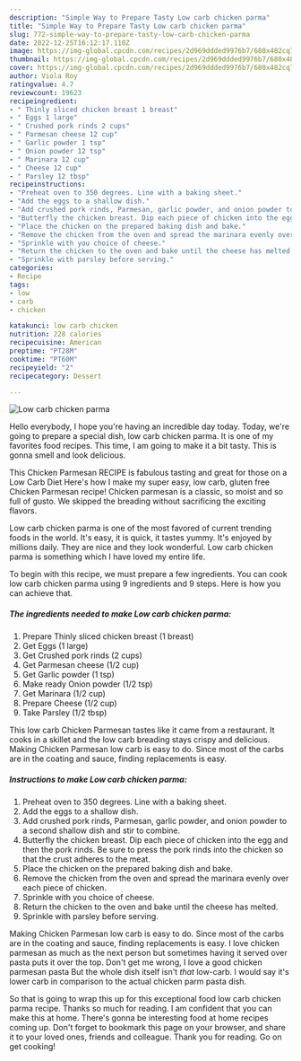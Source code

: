 ```yaml
---
description: "Simple Way to Prepare Tasty Low carb chicken parma"
title: "Simple Way to Prepare Tasty Low carb chicken parma"
slug: 772-simple-way-to-prepare-tasty-low-carb-chicken-parma
date: 2022-12-25T16:12:17.110Z
image: https://img-global.cpcdn.com/recipes/2d969ddded9976b7/680x482cq70/low-carb-chicken-parma-recipe-main-photo.jpg
thumbnail: https://img-global.cpcdn.com/recipes/2d969ddded9976b7/680x482cq70/low-carb-chicken-parma-recipe-main-photo.jpg
cover: https://img-global.cpcdn.com/recipes/2d969ddded9976b7/680x482cq70/low-carb-chicken-parma-recipe-main-photo.jpg
author: Viola Roy
ratingvalue: 4.7
reviewcount: 19623
recipeingredient:
- " Thinly sliced chicken breast 1 breast"
- " Eggs 1 large"
- " Crushed pork rinds 2 cups"
- " Parmesan cheese 12 cup"
- " Garlic powder 1 tsp"
- " Onion powder 12 tsp"
- " Marinara 12 cup"
- " Cheese 12 cup"
- " Parsley 12 tbsp"
recipeinstructions:
- "Preheat oven to 350 degrees. Line with a baking sheet."
- "Add the eggs to a shallow dish."
- "Add crushed pork rinds, Parmesan, garlic powder, and onion powder to a second shallow dish and stir to combine."
- "Butterfly the chicken breast. Dip each piece of chicken into the egg and then the pork rinds. Be sure to press the pork rinds into the chicken so that the crust adheres to the meat."
- "Place the chicken on the prepared baking dish and bake."
- "Remove the chicken from the oven and spread the marinara evenly over each piece of chicken."
- "Sprinkle with you choice of cheese."
- "Return the chicken to the oven and bake until the cheese has melted."
- "Sprinkle with parsley before serving."
categories:
- Recipe
tags:
- low
- carb
- chicken

katakunci: low carb chicken 
nutrition: 228 calories
recipecuisine: American
preptime: "PT28M"
cooktime: "PT60M"
recipeyield: "2"
recipecategory: Dessert

---
```



![Low carb chicken parma](https://img-global.cpcdn.com/recipes/2d969ddded9976b7/680x482cq70/low-carb-chicken-parma-recipe-main-photo.jpg)

Hello everybody, I hope you're having an incredible day today. Today, we're going to prepare a special dish, low carb chicken parma. It is one of my favorites food recipes. This time, I am going to make it a bit tasty. This is gonna smell and look delicious.

This Chicken Parmesan RECIPE is fabulous tasting and great for those on a Low Carb Diet Here&#39;s how I make my super easy, low carb, gluten free Chicken Parmesan recipe! Chicken parmesan is a classic, so moist and so full of gusto. We skipped the breading without sacrificing the exciting flavors.

Low carb chicken parma is one of the most favored of current trending foods in the world. It's easy, it is quick, it tastes yummy. It's enjoyed by millions daily. They are nice and they look wonderful. Low carb chicken parma is something which I have loved my entire life.


To begin with this recipe, we must prepare a few ingredients. You can cook low carb chicken parma using 9 ingredients and 9 steps. Here is how you can achieve that.

<!--inarticleads1-->

##### The ingredients needed to make Low carb chicken parma:

1. Prepare  Thinly sliced chicken breast (1 breast)
1. Get  Eggs (1 large)
1. Get  Crushed pork rinds (2 cups)
1. Get  Parmesan cheese (1/2 cup)
1. Get  Garlic powder (1 tsp)
1. Make ready  Onion powder (1/2 tsp)
1. Get  Marinara (1/2 cup)
1. Prepare  Cheese (1/2 cup)
1. Take  Parsley (1/2 tbsp)


This low carb Chicken Parmesan tastes like it came from a restaurant. It cooks in a skillet and the low carb breading stays crispy and delicious. Making Chicken Parmesan low carb is easy to do. Since most of the carbs are in the coating and sauce, finding replacements is easy. 

<!--inarticleads2-->

##### Instructions to make Low carb chicken parma:

1. Preheat oven to 350 degrees. Line with a baking sheet.
1. Add the eggs to a shallow dish.
1. Add crushed pork rinds, Parmesan, garlic powder, and onion powder to a second shallow dish and stir to combine.
1. Butterfly the chicken breast. Dip each piece of chicken into the egg and then the pork rinds. Be sure to press the pork rinds into the chicken so that the crust adheres to the meat.
1. Place the chicken on the prepared baking dish and bake.
1. Remove the chicken from the oven and spread the marinara evenly over each piece of chicken.
1. Sprinkle with you choice of cheese.
1. Return the chicken to the oven and bake until the cheese has melted.
1. Sprinkle with parsley before serving.


Making Chicken Parmesan low carb is easy to do. Since most of the carbs are in the coating and sauce, finding replacements is easy. I love chicken parmesan as much as the next person but sometimes having it served over pasta puts it over the top. Don&#39;t get me wrong, I love a good chicken parmesan pasta But the whole dish itself isn&#39;t *that* low-carb. I would say it&#39;s lower carb in comparison to the actual chicken parm pasta dish. 

So that is going to wrap this up for this exceptional food low carb chicken parma recipe. Thanks so much for reading. I am confident that you can make this at home. There's gonna be interesting food at home recipes coming up. Don't forget to bookmark this page on your browser, and share it to your loved ones, friends and colleague. Thank you for reading. Go on get cooking!
